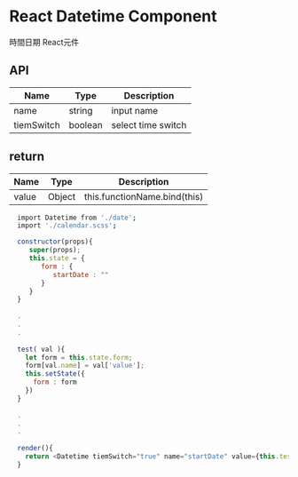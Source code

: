 # React Datetime Component
時間日期 React元件

## API
| Name         | Type    | Description |
| ------------ | ------- | ----------- |
| name         | string  | input name  |
| tiemSwitch   | boolean | select time switch |


## return 
| Name         | Type    | Description |
| ------------ | ------- | ----------- |
|value         |     Object    |         this.functionName.bind(this) |

```sh
  import Datetime from './date';
  import './calendar.scss';
```

```js
  constructor(props){
     super(props);
     this.state = {
        form : {
           startDate : ""
        }
     }
  }
  
  .
  .
  .
  
  test( val ){
    let form = this.state.form;
    form[val.name] = val['value'];
    this.setState({
      form : form
    })
  }
  
  .
  .
  .
  
  render(){
    return <Datetime tiemSwitch="true" name="startDate" value={this.test.bind(this)}/>
  }
```
